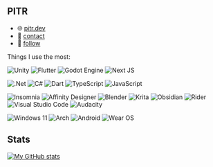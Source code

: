 ## PITR
- 🌐 [pitr.dev](https://pitr.dev/)
- 📖 [contact](https://pitr.dev/contact)
- 🌟 [follow](https://pitr.dev/follow)

Things I use the most:

![Unity](https://img.shields.io/badge/unity-%23000000.svg?style=for-the-badge&logo=unity&logoColor=white) ![Flutter](https://img.shields.io/badge/Flutter-%2302569B.svg?style=for-the-badge&logo=Flutter&logoColor=white) ![Godot Engine](https://img.shields.io/badge/GODOT-%23FFFFFF.svg?style=for-the-badge&logo=godot-engine) ![Next JS](https://img.shields.io/badge/Next-black?style=for-the-badge&logo=next.js&logoColor=white)

![.Net](https://img.shields.io/badge/.NET-5C2D91?style=for-the-badge&logo=.net&logoColor=white) ![C#](https://img.shields.io/badge/c%23-%23239120.svg?style=for-the-badge&logo=c-sharp&logoColor=white) ![Dart](https://img.shields.io/badge/dart-%230175C2.svg?style=for-the-badge&logo=dart&logoColor=white) ![TypeScript](https://img.shields.io/badge/typescript-%23007ACC.svg?style=for-the-badge&logo=typescript&logoColor=white) ![JavaScript](https://img.shields.io/badge/javascript-%23323330.svg?style=for-the-badge&logo=javascript&logoColor=%23F7DF1E)

![Insomnia](https://img.shields.io/badge/Insomnia-black?style=for-the-badge&logo=insomnia&logoColor=5849BE) ![Affinity Designer](https://img.shields.io/badge/affinity%20desginer-%231B72BE.svg?style=for-the-badge&logo=affinity-designer&logoColor=white) ![Blender](https://img.shields.io/badge/blender-%23F5792A.svg?style=for-the-badge&logo=blender&logoColor=white) ![Krita](https://img.shields.io/badge/Krita-203759?style=for-the-badge&logo=krita&logoColor=EEF37B) ![Obsidian](https://img.shields.io/badge/Obsidian-%23483699.svg?style=for-the-badge&logo=obsidian&logoColor=white) ![Rider](https://img.shields.io/badge/Rider-000000.svg?style=for-the-badge&logo=Rider&logoColor=white&color=black&labelColor=crimson) ![Visual Studio Code](https://img.shields.io/badge/Visual%20Studio%20Code-0078d7.svg?style=for-the-badge&logo=visual-studio-code&logoColor=white) ![Audacity](https://img.shields.io/badge/Audacity-0000CC?style=for-the-badge&logo=audacity&logoColor=white)

![Windows 11](https://img.shields.io/badge/Windows%2011-%230079d5.svg?style=for-the-badge&logo=Windows%2011&logoColor=white) ![Arch](https://img.shields.io/badge/Arch%20Linux-1793D1?logo=arch-linux&logoColor=fff&style=for-the-badge) ![Android](https://img.shields.io/badge/Android-3DDC84?style=for-the-badge&logo=android&logoColor=white) ![Wear OS](https://img.shields.io/badge/-Wear%20OS-4285F4?style=for-the-badge&logo=wear-os&logoColor=white)

## Stats
[![My GitHub stats](https://github-readme-stats.vercel.app/api?username=PITR-DEV&count_private=true&show_icons=true&theme=nord)](https://github.com/anuraghazra/github-readme-stats)
